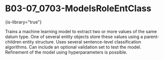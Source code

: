 # B03-07_0703-ModelsRoleEntClass

{is-library="true"}

<snippet id="B03-07_0703-ModelsRoleEntClass_snippet">



Trains a machine learning model to extract two or more values of the same datum type. One of several entity objects store these values using a parent-children entity structure. Uses several sentence-level classification algorithms. Can include an optional validation set to test the model. Refinement of the model using hyperparameters is possible.


</snippet>